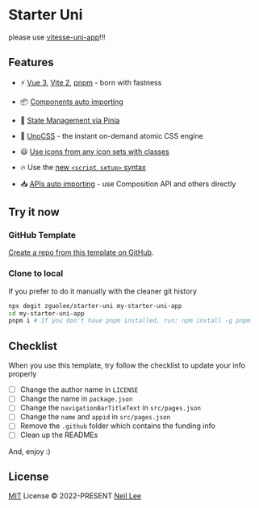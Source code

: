 # Starter Uni

please use [vitesse-uni-app](https://github.com/uni-helper/vitesse-uni-app)!!!

## Features

- ⚡️ [Vue 3](https://github.com/vuejs/vue-next), [Vite 2](https://github.com/vitejs/vite), [pnpm](https://pnpm.js.org/) - born with fastness

- 📦 [Components auto importing](./src/components)

- 🍍 [State Management via Pinia](https://pinia.esm.dev/)

- 🎨 [UnoCSS](https://github.com/antfu/unocss) - the instant on-demand atomic CSS engine

- 😃 [Use icons from any icon sets with classes](https://github.com/antfu/unocss/tree/main/packages/preset-icons)

- 🔥 Use the [new `<script setup>` syntax](https://github.com/vuejs/rfcs/pull/227)

- 📥 [APIs auto importing](https://github.com/antfu/unplugin-auto-import) - use Composition API and others directly

## Try it now

### GitHub Template

[Create a repo from this template on GitHub](https://github.com/zguolee/starter-uni/generate).

### Clone to local

If you prefer to do it manually with the cleaner git history

```bash
npx degit zguolee/starter-uni my-starter-uni-app
cd my-starter-uni-app
pnpm i # If you don't have pnpm installed, run: npm install -g pnpm
```

## Checklist

When you use this template, try follow the checklist to update your info properly

- [ ] Change the author name in `LICENSE`
- [ ] Change the name in `package.json`
- [ ] Change the `navigationBarTitleText` in `src/pages.json`
- [ ] Change the `name` and `appid` in `src/pages.json`
- [ ] Remove the `.github` folder which contains the funding info
- [ ] Clean up the READMEs

And, enjoy :)

## License

[MIT](./LICENSE) License &copy; 2022-PRESENT [Neil Lee](https://github.com/zguolee)
